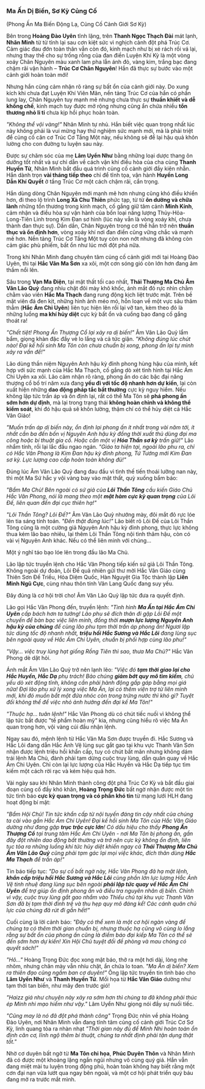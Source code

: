 ### Ma Ấn Dị Biến, Sơ Kỳ Củng Cố

(Phong Ấn Ma Biến Động Lạ, Củng Cố Cảnh Giới Sơ Kỳ)

Bên trong **Hoàng Đào Uyên** tĩnh lặng, trên **Thanh Ngọc Thạch Đài** mát lạnh, **Nhân Minh** từ từ tỉnh lại sau cơn kiệt sức vì nghịch cảnh đột phá Trúc Cơ. Cảm giác đau đớn toàn thân vẫn còn đó, kinh mạch như bị xé rách rồi vá lại, nhưng thay thế cho sự trống rỗng của đan điền Luyện Khí Kỳ là một vòng xoáy Chân Nguyên màu xanh lam pha lẫn ánh đỏ, vàng kim, trắng bạc đang chậm rãi vận hành – **Trúc Cơ Chân Nguyên**! Hắn đã thực sự bước vào một cảnh giới hoàn toàn mới!

Nhưng hắn cũng cảm nhận rõ ràng sự bất ổn của cảnh giới này. Do xung kích khi chưa đạt Luyện Khí Viên Mãn, nền tảng Trúc Cơ của hắn có phần lung lay, Chân Nguyên tuy mạnh mẽ nhưng chưa thực sự **thuần khiết và dễ khống chế**, kinh mạch tuy được mở rộng nhưng cũng ẩn chứa nhiều **tổn thương nhỏ li ti** chưa kịp hồi phục hoàn toàn.

_"Không thể vội vàng!"_ Nhân Minh tự nhủ. Hắn biết việc quan trọng nhất lúc này không phải là vui mừng hay thử nghiệm sức mạnh mới, mà là phải triệt để củng cố căn cơ Trúc Cơ Tầng Một này, nếu không sẽ để lại hậu quả khôn lường cho con đường tu luyện sau này.

Được sự chăm sóc của mẹ **Lâm Uyển Như** bằng những loại dược thang ôn dưỡng tốt nhất và sự chỉ dẫn về cách vận khí điều hòa của cha cùng **Thanh Huyền Tử**, Nhân Minh bắt đầu quá trình củng cố cảnh giới đầy kiên nhẫn. Hắn dành trọn **vài tháng tiếp theo** chỉ để tĩnh tọa, vận hành **Huyền Long Dẫn Khí Quyết** ở tầng Trúc Cơ một cách chậm rãi, cẩn trọng.

Hắn dùng dòng Chân Nguyên mới mạnh mẽ hơn nhưng cũng khó điều khiển hơn, đi theo lộ trình **Long Xà Chu Thiên** phức tạp, từ từ **ôn dưỡng và chữa lành** những tổn thương trong kinh mạch, cố gắng giữ tâm cảnh **Minh Kính**, cảm nhận và điều hòa sự vận hành của bốn loại năng lượng Thủy-Hỏa-Long-Tiên Linh trong Kim Đan sơ hình (lúc này vẫn là vòng xoáy khí, chưa thành đan thực sự). Dần dần, Chân Nguyên trong cơ thể hắn trở nên **thuần thục và ổn định hơn**, vòng xoáy khí nơi đan điền cũng vững chắc và mạnh mẽ hơn. Nền tảng Trúc Cơ Tầng Một tuy còn non nớt nhưng đã không còn cảm giác phù phiếm, bất ổn như lúc mới đột phá nữa.

Trong khi Nhân Minh đang chuyên tâm củng cố cảnh giới mới tại Hoàng Đào Uyên, thì tại **Hắc Vân Ma Sơn** xa xôi, một cơn sóng gió còn lớn hơn đang âm thầm nổi lên.

Sâu trong **Vạn Ma Điện**, tại mật thất tối cao nhất, **Thái Thượng Ma Chủ Âm Vân Lão Quỷ** đang nhíu chặt đôi mày khô khốc, ánh mắt đỏ rực nhìn chằm chằm vào viên **Hắc Ma Thạch** đang rung động kịch liệt trước mặt. Trên bề mặt viên đá đen kịt, những hình ảnh méo mó, hỗn loạn về một vực sâu thăm thẳm (**Hắc Ám Chi Uyên**) liên tục hiện lên rồi lại vỡ tan, kèm theo đó là những luồng **ma khí hủy diệt** cực kỳ bất ổn và cuồng bạo đang cố gắng thoát ra!

_"Chết tiệt! Phong Ấn Thượng Cổ lại xảy ra dị biến!"_ Âm Vân Lão Quỷ lẩm bẩm, giọng khàn đặc đầy vẻ lo lắng và cả tức giận. _"Không đúng lúc chút nào! Đại kế hồi sinh Ma Tôn còn chưa chuẩn bị xong, phong ấn lại tự mình xảy ra vấn đề!"_

Lão dùng thần niệm Nguyên Anh hậu kỳ đỉnh phong hùng hậu của mình, kết hợp với sức mạnh của Hắc Ma Thạch, cố gắng dò xét tình hình tại Hắc Ám Chi Uyên xa xôi. Lão cảm nhận rõ ràng, phong ấn do các bậc đại năng thượng cổ bố trí năm xưa đang **yếu đi với tốc độ nhanh hơn dự kiến**, lại còn xuất hiện những **dao động pháp tắc bất thường** cực kỳ nguy hiểm. Nếu không lập tức trấn áp và ổn định lại, rất có thể Ma Tôn sẽ **phá phong ấn sớm hơn dự định**, mà lại trong trạng thái **không hoàn chỉnh và không thể kiểm soát**, khi đó hậu quả sẽ khôn lường, thậm chí có thể hủy diệt cả Hắc Vân Giáo!

_"Muốn trấn áp dị biến này, ổn định lại phong ấn ít nhất trong vài năm tới, ít nhất cần ba đến bốn vị Nguyên Anh hậu kỳ đồng thời xuất thủ dùng đại ma công hoặc bí thuật gia cố. Hoặc cần một vị **Hóa Thần sơ kỳ** trấn giữ!"_ Lão nhẩm tính, rồi lại lắc đầu ngao ngán. _"Giáo ta hiện tại, ngoài lão phu ra, chỉ có Hắc Vân Phong là Kim Đan hậu kỳ đỉnh phong, Tứ Tướng mới Kim Đan sơ kỳ. Lực lượng cao cấp hoàn toàn không đủ!"_

Đúng lúc Âm Vân Lão Quỷ đang đau đầu vì tình thế tiến thoái lưỡng nan này, thì một Ma Sứ hắc y vội vàng bay vào mật thất, quỳ xuống bẩm báo:

_"Bẩm Ma Chủ! Bên ngoài có sứ giả của **Lôi Thần Tông** cầu kiến Giáo Chủ Hắc Vân Phong, nói là mang theo một **mật hàm cực kỳ quan trọng** của Lôi Đế, liên quan đến đại cục thiên hạ!"_

_"Lôi Thần Tông? Lôi Đế?"_ Âm Vân Lão Quỷ nhướng mày, đôi mắt đỏ rực lóe lên tia sáng tính toán. _"Đến thật đúng lúc!"_ Lão biết rõ Lôi Đế của Lôi Thần Tông cũng là một cường giả Nguyên Anh hậu kỳ đỉnh phong, thực lực không thua kém lão bao nhiêu, lại thêm Lôi Thần Tông nội tình thâm hậu, còn có vài vị Nguyên Anh khác. Nếu có thể liên minh với chúng...

Một ý nghĩ táo bạo lóe lên trong đầu lão Ma Chủ.

Lão lập tức truyền lệnh cho Hắc Vân Phong tiếp kiến sứ giả Lôi Thần Tông. Không ngoài dự đoán, Lôi Đế quả nhiên gửi thư mời Hắc Vân Giáo cùng Thiên Sơn Đế Triều, Hỏa Diệm Quốc, Hàn Nguyệt Gia Tộc thành lập **Liên Minh Ngũ Cực**, cùng nhau thôn tính Văn Lang Quốc đang suy yếu.

Đây đúng là cơ hội trời cho! Âm Vân Lão Quỷ lập tức đưa ra quyết định.

Lão gọi Hắc Vân Phong đến, truyền lệnh: _"Tình hình **Ma Ấn tại Hắc Ám Chi Uyên** cấp bách hơn ta tưởng! Lão phu sẽ đích thân đi gặp Lôi Đế một chuyến để bàn bạc việc liên minh, đồng thời **mượn lực lượng Nguyên Anh hậu kỳ của chúng** để cùng lão phu tạm thời trấn áp phong ấn! Ngươi lập tức dùng tốc độ nhanh nhất, **triệu hồi Hắc Sương và Hắc Lôi** đang lùng sục bên ngoài quay về Hắc Ám Chi Uyên, chuẩn bị phối hợp cùng lão phu!"_

_"Vậy... việc truy lùng hạt giống Rồng Tiên thì sao, thưa Ma Chủ?"_ Hắc Vân Phong dè dặt hỏi.

Ánh mắt Âm Vân Lão Quỷ trở nên lạnh lẽo: _"Việc đó **tạm thời giao lại cho Hắc Huyền, Hắc Dạ** phụ trách! Bảo chúng **giảm bớt quy mô tìm kiếm**, chủ yếu dò xét động tĩnh, không cần phải hành động gấp gáp bằng mọi giá nữa! Đợi lão phu xử lý xong việc Ma Ấn, lại có thêm viện trợ từ liên minh mới, khi đó muốn bắt một đứa nhóc còn trong trứng nước thì khó gì? Tuyệt đối không thể để việc nhỏ ảnh hưởng đến đại kế Ma Tôn!"_

_"Thuộc hạ... tuân lệnh!"_ Hắc Vân Phong dù có chút tiếc nuối vì không thể lập tức bắt được "tế phẩm hoàn mỹ" kia, nhưng cũng hiểu rõ việc Ma Ấn quan trọng hơn, vội vàng cúi đầu nhận lệnh.

Ngay sau đó, mệnh lệnh từ Hắc Vân Ma Sơn được truyền đi. Hắc Sương và Hắc Lôi đang dẫn Hắc Ảnh Vệ lùng sục gắt gao tại khu vực Thanh Vân Sơn nhận được lệnh triệu hồi khẩn cấp, tuy có chút bất mãn nhưng không dám trái lệnh Ma Chủ, đành phải tạm dừng cuộc truy lùng, dẫn quân quay về Hắc Ám Chi Uyên. Chỉ còn lại lực lượng của Hắc Huyền và Hắc Dạ tiếp tục tìm kiếm một cách rời rạc và kém hiệu quả hơn.

Vài ngày sau khi Nhân Minh thành công đột phá Trúc Cơ Kỳ và bắt đầu giai đoạn củng cố đầy khó khăn, **Hoàng Trọng Đức** bất ngờ nhận được một tin tức tình báo **cực kỳ quan trọng và có phần khó tin** từ mạng lưới HLH đang hoạt động bí mật:

_"Bẩm Hội Chủ! Tin tức khẩn cấp từ nội tuyến đáng tin cậy nhất của chúng ta cài vào gần Hắc Ám Chi Uyên! Đại kế hồi sinh Ma Tôn của Hắc Vân Giáo dường như đang gặp **trục trặc cực lớn**! Có dấu hiệu cho thấy **Phong Ấn Thượng Cổ** tại trung tâm Hắc Ám Chi Uyên - nơi Ma Tôn bị phong ấn, gần đây đột nhiên dao động bất thường và trở nên cực kỳ không ổn định, liên tục tỏa ra những luồng khí tức hủy diệt khiến ngay cả **Thái Thượng Ma Chủ Âm Vân Lão Quỷ** cũng phải tạm gác lại mọi việc khác, đích thân dùng **Hắc Ma Thạch** để trấn áp!"_

Tin báo tiếp tục: _"Do sự cố bất ngờ này, Hắc Vân Phong đã hạ mật lệnh, **khẩn cấp triệu hồi Hắc Sương và Hắc Lôi** cùng phần lớn lực lượng Hắc Ảnh Vệ tinh nhuệ đang lùng sục bên ngoài **phải lập tức quay về Hắc Ám Chi Uyên** để trợ giúp ổn định phong ấn và điều tra nguyên nhân dị biến. Chính vì vậy, cuộc truy lùng gắt gao nhắm vào Thiếu chủ tại khu vực Thanh Vân Sơn đã bị tạm thời đình trệ và thu hẹp quy mô đáng kể! Các cánh quân chủ lực của chúng đã rút đi gần hết!"_

Cuối cùng là lời cảnh báo: _"Đây có thể xem là một cơ hội ngàn vàng để chúng ta có thêm thời gian chuẩn bị, nhưng thuộc hạ cũng vô cùng lo lắng rằng sự bất ổn của phong ấn cũng là điềm báo đại kiếp Ma Tôn có thể sẽ đến sớm hơn dự kiến! Xin Hội Chủ tuyệt đối đề phòng và mau chóng có quyết sách!"_

_"Hô..."_ Hoàng Trọng Đức đọc xong mật báo, thở ra một hơi dài, lòng nhẹ nhõm, nhưng chân mày vẫn nhíu chặt, ẩn chứa lo toan. _"Ma Ấn dị biến? Xem ra thiên đạo cũng ngầm ban cơ duyên!"_ Ông lập tức truyền tin tình báo cho **Lâm Uyển Như** và **Thanh Huyền Tử**. Mối họa từ **Hắc Vân Giáo** dường như tạm thời tan biến, như mây đen trước gió!

_"Haizz giá như chuyện này xảy ra sớm hơn thì chúng ta đã không phải thúc ép Minh nhi mạo hiểm như vậy."_ Lâm Uyển Như giọng nói đầy sự nuối tiếc.

_"Cũng may là nó đã đột phá thành công"_ Trọng Đức nhìn về phía Hoàng Đào Uyên, nơi Nhân Minh vẫn đang tĩnh tâm củng cố cảnh giới Trúc Cơ Sơ Kỳ, linh quang tỏa ra nhàn nhạt _"Thời gian này đủ để Minh Nhi hoàn toàn ổn định căn cơ, lĩnh ngộ thêm bí thuật, chúng ta nhất định phải tận dụng thật tốt."_

Nhờ cơ duyên bất ngờ từ **Ma Tôn chi họa**, **Phúc Duyên Thôn** và Nhân Minh đã có được một khoảng lặng ngắn ngủi nhưng vô cùng quý giá. Hắn vẫn đang miệt mài tu luyện trong động phủ, hoàn toàn không hay biết rằng một cơn đại nạn vừa lướt qua ngay bên ngoài, và một cơ hội phát triển quý báu đang mở ra trước mắt mình.
